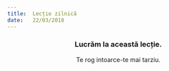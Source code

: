 ```yaml
---
title:  Lecție zilnică
date:   22/03/2018
---
```


### <center>Lucrăm la această lecție.</center>
<center>Te rog intoarce-te mai tarziu.</center>